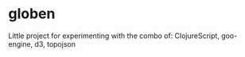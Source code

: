 globen
======

Little project for experimenting with the combo of: ClojureScript, goo-engine, d3, topojson
